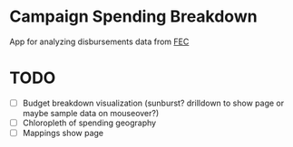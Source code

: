 # Campaign Spending Breakdown

App for analyzing disbursements data from [FEC](https://www.fec.gov/data/disbursements/?two_year_transaction_period=2024&committee_id=C00847400&data_type=processed)

# TODO
- [ ] Budget breakdown visualization (sunburst? drilldown to show page or maybe sample data on mouseover?)
- [ ] Chloropleth of spending geography
- [ ] Mappings show page
